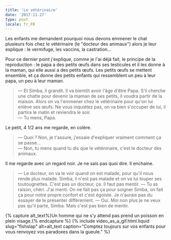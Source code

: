 ```yaml
---
title: 'Le vétérinaire'
date: '2017-11-27'
type: post
locale: fr_FR
---
```


Les enfants me demandent pourquoi nous devons emmener le chat plusieurs fois chez le vétérinaire (le "docteur des animaux") alors je leur explique : le vermifuge, les vaccins, la castration…

<!-- more -->

Pour ce dernier point j'explique, comme je l'ai déjà fait, le principe de la reproduction : le papa a des petits œufs dans ses testicules et il les donne à la maman, qui elle aussi a des petits œufs. Les petits œufs se mettent ensemble, et ça donne des petits enfants qui ressemblent un peu à leur papa, un peu à leur maman.

> — Et Simba, il grandit. Il va bientôt avoir l'âge d'être Papa. S'il cherche une chatte pour devenir la maman de ses petits, il voudra partir de la maison. Alors on va l'emmener chez le vétérinaire pour qu'on lui enlève ses œufs. Ne vous inquiétez pas, on va bien s'occuper de lui, il partira le matin et reviendra le soir.  
> — Tu mens, Papa.

Le petit, 4 1/2 ans me regarde, en colère.

> — Quoi ? Non, je t'assure, j'essaie d'expliquer vraiment comment ça se passe…  
> — Non, tu mens quand tu dis que le véténinaire, c'est le docteur des animaux.

Il me regarde avec un regard noir. Je ne sais pas quoi dire. Il enchaine.

> — Le docteur, on va le voir quand on est malade, pour qu'il nous rende plus malade. Simba, il n'est pas malade et on va lui touper ses toutougnettes. C'est pas un docteur, ça. Il faut pas mentir.
> — Tu as raison, chéri. J'ai menti. On ne fait pas ça pour soigner Simba, on fait ça pour notre propre confort et c'est égoiste. Je n'aurais pas du essayer de le présenter différement.
> — Oui. Moi non plus je ne veux pas qu'il parte, Simba. Mais c'est pas bien de mentir.

{% capture alt_text%}Un homme qui ne s'y attend pas prend un poisson en plein visage.{% endcapture %}
{% include video_as_a_gif.html.liquid
    slug="fishslap"
    alt=alt_text
    caption="Comptez toujours sur vos enfants pour vous renvoyez vos paradoxes dans la gueule."
%}